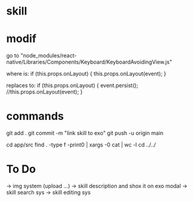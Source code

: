 # skill






# modif
go to "node_modules/react-native/Libraries/Components/Keyboard/KeyboardAvoidingView.js"

where is:
if (this.props.onLayout) {
this.props.onLayout(event);
}

replaces to:
if (this.props.onLayout) {
event.persist();
//this.props.onLayout(event);
}

# commands
git add .
git commit -m "link skill to exo"
git push -u origin main

cd app/src
find . -type f -print0 | xargs -0 cat | wc -l
cd ../../


# To Do

-> img system (upload ...)
-> skill description and shox it on exo modal
-> skill search sys
-> skill editing sys
